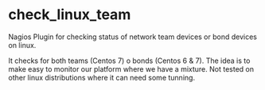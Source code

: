 # check_linux_team

Nagios Plugin for checking status of network team devices or bond devices on linux.

It checks for both teams (Centos 7) o bonds (Centos 6 & 7). The idea is to make easy to monitor
our platform where we have a mixture.
Not tested on other linux distributions where it can need some tunning.

  